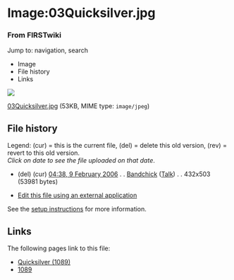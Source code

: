 

# Image:03Quicksilver.jpg

### From FIRSTwiki

Jump to: navigation, search

  * Image
  * File history
  * Links

![](/media/4/47/03Quicksilver.jpg)

[03Quicksilver.jpg](/media/4/47/03Quicksilver.jpg "03Quicksilver.jpg" ) (53KB,
MIME type: `image/jpeg`)

## File history

Legend: (cur) = this is the current file, (del) = delete this old version,
(rev) = revert to this old version.  
_Click on date to see the file uploaded on that date_.

  * (del) (cur) [04:38, 9 February 2006](/media/4/47/03Quicksilver.jpg "/media/4/47/03Quicksilver.jpg" ) . . [Bandchick](/index.php?title=User:Bandchick&action=edit "User:Bandchick" ) ([Talk](/index.php?title=User_talk:Bandchick&action=edit "User talk:Bandchick" )) . . 432x503 (53981 bytes)
  

  * [Edit this file using an external application](/index.php?title=Image:03Quicksilver.jpg&action=edit&externaledit=true&mode=file "Image:03Quicksilver.jpg" )

See the [setup
instructions](http://meta.wikimedia.org/wiki/Help:External_editors
"http://meta.wikimedia.org/wiki/Help:External_editors" ) for more information.

## Links

The following pages link to this file:

  * [Quicksilver (1089)](Quicksilver_%281089%29 "Quicksilver \(1089\)" )
  * [1089](1089 "1089" )

